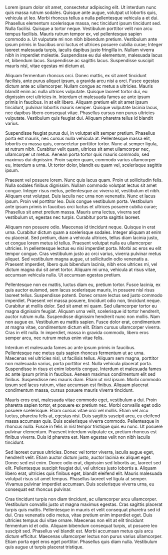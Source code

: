Lorem ipsum dolor sit amet, consectetur adipiscing elit. Ut interdum nunc quis massa rutrum sodales. Quisque ante augue, volutpat ut lobortis quis, vehicula ut leo. Morbi rhoncus tellus a nulla pellentesque vehicula a et dui. Phasellus elementum scelerisque massa, nec tincidunt ipsum tincidunt sed. Nulla facilisi. Quisque a tortor neque. Vestibulum porttitor velit non arcu tempus facilisis. Mauris rutrum tempor ex, vel pellentesque sapien commodo a. Ut vulputate mi non nibh bibendum pretium. Vestibulum ante ipsum primis in faucibus orci luctus et ultrices posuere cubilia curae; Integer laoreet malesuada turpis, iaculis dapibus justo fringilla in. Nullam viverra nibh in imperdiet molestie. Suspendisse eu dui elementum, malesuada lacus et, bibendum lacus. Suspendisse ac sagittis lacus. Suspendisse suscipit mauris nisl, vitae egestas mi dictum at.

Aliquam fermentum rhoncus orci. Donec mattis, ex sit amet tincidunt facilisis, ante purus aliquet ipsum, a gravida arcu nisi a orci. Fusce egestas dictum ante ac ullamcorper. Nullam congue ac metus a ultricies. Mauris blandit enim ac nulla ultrices vulputate. Quisque laoreet tortor dui, eu dignissim orci ultricies in. Interdum et malesuada fames ac ante ipsum primis in faucibus. In at elit libero. Aliquam pretium elit sit amet ipsum tincidunt, pulvinar lobortis mauris semper. Quisque vulputate lacinia lacus, nec dapibus libero consequat vitae. Phasellus cursus non purus ultricies vulputate. Vestibulum quis feugiat dui. Aliquam pharetra tellus id blandit varius.

Suspendisse feugiat purus dui, in volutpat elit semper pretium. Phasellus porta est mauris, nec cursus nulla vehicula at. Pellentesque massa elit, lobortis eu massa quis, consectetur porttitor tortor. Nunc at semper ligula, at rutrum nibh. Curabitur velit quam, ultrices sit amet ullamcorper nec, ullamcorper ut metus. Aenean porta tortor quis mauris commodo, sed maximus dui dignissim. Proin sapien quam, commodo varius ullamcorper eu, interdum a urna. Ut tortor dolor, blandit eu quam vel, scelerisque sagittis ipsum.

Praesent vel posuere lorem. Nunc quis lacus quam. Proin ut sollicitudin felis. Nulla sodales finibus dignissim. Nullam commodo volutpat lectus sit amet congue. Integer risus metus, pellentesque ac viverra id, vestibulum et nibh. Aliquam erat volutpat. Duis iaculis nec urna non venenatis. Nunc et lacus ipsum. Proin vel porttitor leo. Duis congue vestibulum porta. Vestibulum ante ipsum primis in faucibus orci luctus et ultrices posuere cubilia curae; Phasellus sit amet pretium massa. Mauris urna lectus, viverra sed vestibulum ut, egestas nec turpis. Curabitur porta sagittis laoreet.

Aliquam non posuere odio. Maecenas id tincidunt neque. Quisque in erat urna. Curabitur dictum quam a scelerisque sodales. Integer aliquam at enim eu placerat. Sed pretium, diam a vehicula ultrices, tellus diam lacinia justo, et congue lorem metus id tellus. Praesent volutpat nulla eu ullamcorper ultricies. In pellentesque lectus eu nisi imperdiet porta. Morbi ac eros eu elit tempor congue. Cras vestibulum justo ac orci varius, viverra pulvinar metus aliquet. Sed vestibulum magna augue, ut sollicitudin odio venenatis a. Praesent imperdiet, libero quis bibendum lacinia, nibh eros ultrices mi, vel dictum magna dui sit amet tortor. Aliquam mi urna, vehicula at risus vitae, accumsan vehicula nulla. Ut accumsan egestas pretium.

Pellentesque non ex mattis, luctus diam eu, pretium tortor. Fusce lacinia, ex quis auctor euismod, sem lacus scelerisque mauris, in posuere nisl risus laoreet tellus. Suspendisse potenti. Donec ornare lectus sed justo commodo imperdiet. Praesent vel massa posuere, tincidunt odio non, tincidunt neque. Curabitur at mollis dolor. Sed sit amet mi quam. Sed ullamcorper tortor eu magna dignissim feugiat. Aliquam urna velit, scelerisque id tortor hendrerit, auctor rutrum nulla. Suspendisse dignissim hendrerit nunc non mollis. Nam non augue ex. Vestibulum eu mattis sapien. Fusce dolor erat, condimentum at magna vitae, condimentum dictum elit. Etiam cursus ullamcorper viverra. Cras in elit nulla. In imperdiet, massa in gravida commodo, libero eros semper arcu, nec rutrum metus enim vitae felis.

Interdum et malesuada fames ac ante ipsum primis in faucibus. Pellentesque nec metus quis sapien rhoncus fermentum ut ac urna. Maecenas vel ultricies nisl, ut facilisis tellus. Aliquam sem magna, porttitor non malesuada varius, porta porttitor est. Nulla vehicula placerat porta. Suspendisse in risus et enim lobortis congue. Interdum et malesuada fames ac ante ipsum primis in faucibus. Aenean maximus condimentum elit sed finibus. Suspendisse nec mauris diam. Etiam ut nisl ipsum. Morbi commodo ipsum sed lacus rutrum, vitae accumsan est finibus. Aliquam placerat condimentum massa, cursus posuere mauris viverra tincidunt.

Mauris eros erat, malesuada vitae commodo eget, vestibulum a dui. Proin pharetra sapien tortor, et posuere ex pretium nec. Morbi convallis eget odio posuere scelerisque. Etiam cursus vitae orci vel mollis. Etiam vel arcu luctus, pharetra felis at, egestas nisi. Duis sagittis suscipit arcu, eu eleifend massa accumsan quis. Duis scelerisque viverra commodo. Pellentesque in rhoncus nulla. Fusce in felis in nisl tempor tristique quis eu nunc. Ut posuere pulvinar elementum. Praesent interdum vulputate ex, pretium rhoncus est finibus viverra. Duis id pharetra est. Nam egestas velit non nibh iaculis tincidunt.

Sed laoreet cursus ultricies. Donec vel tortor viverra, iaculis augue eget, hendrerit velit. Etiam auctor dictum justo, auctor lacinia ex aliquet eget. Donec sed est enim. Donec odio erat, dignissim sed lobortis ac, laoreet sed elit. Pellentesque suscipit feugiat dui, vel ultrices justo lobortis a. Aliquam libero erat, ultricies quis finibus eget, blandit eleifend elit. Mauris malesuada volutpat risus sit amet tempus. Phasellus laoreet vel ligula at semper. Vivamus pulvinar imperdiet accumsan. Duis scelerisque viverra urna, eu consequat est rhoncus pulvinar.

Cras tincidunt turpis non diam tincidunt, ac ullamcorper arcu ullamcorper. Vestibulum convallis justo ut magna maximus egestas. Cras sagittis placerat turpis quis mattis. Pellentesque in mauris et velit consequat pharetra sed id dui. Cras venenatis odio metus, vitae pretium enim imperdiet eget. Duis ultricies tempus dui vitae ornare. Maecenas non elit at elit tincidunt fermentum id et odio. Aliquam bibendum consequat turpis, ut posuere leo suscipit sed. Phasellus vel blandit est. Morbi accumsan metus quis arcu dictum efficitur. Maecenas ullamcorper lectus non purus varius ullamcorper. Etiam porta eget eros eget porttitor. Phasellus quis diam nulla. Vestibulum quis augue ut turpis placerat tristique.
